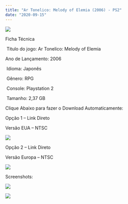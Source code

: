```yaml
---
title: "Ar Tonelico: Melody of Elemia (2006) - PS2"
date: "2020-09-15"
---
```


![](https://1.bp.blogspot.com/-0U9TGokx7Rc/X2AmKXi8tMI/AAAAAAAAPMM/brRXH1N4LwcrQHWb_lhCZ5Yf3U98zHYVQCLcBGAsYHQ/s320/Screenshot_1.png)

Ficha Técnica

 Titulo do jogo: Ar Tonelico: Melody of Elemia 

Ano de Lançamento: 2006

 Idioma: Japonês

 Gênero: RPG

 Console: Playstation 2

 Tamanho: 2,37 GB

Clique Abaixo para fazer o Download Automaticamente:

Opção 1 – Link Direto

Versão EUA – NTSC

[![](https://1.bp.blogspot.com/-1h0psgcwSIc/X12Z4_-XFGI/AAAAAAAAO8I/Mc5GWgomPvky4bANZ291sPzxVFKXG0hcQCLcBGAsYHQ/s0/LINK.png)](https://zee.gl/tXytEgyS)

Opção 2 – Link Direto

Versão Europa – NTSC

[![](https://1.bp.blogspot.com/-1h0psgcwSIc/X12Z4_-XFGI/AAAAAAAAO8I/Mc5GWgomPvky4bANZ291sPzxVFKXG0hcQCLcBGAsYHQ/s0/LINK.png)](https://zee.gl/qOG35)

Screenshots:

[![](https://1.bp.blogspot.com/-EggW3GIp2UM/X2AmJ_FRC2I/AAAAAAAAPME/nofLAc9G_Q4GY3mIvnUoQliAeSZ1S-7uwCLcBGAsYHQ/w500-h375/ar-tonelico-melody-of-elemia-20070215110507922-000.jpg)](https://1.bp.blogspot.com/-EggW3GIp2UM/X2AmJ_FRC2I/AAAAAAAAPME/nofLAc9G_Q4GY3mIvnUoQliAeSZ1S-7uwCLcBGAsYHQ/s400/ar-tonelico-melody-of-elemia-20070215110507922-000.jpg)

[![](https://1.bp.blogspot.com/-0eevwGvWufs/X2AmKR4ZBSI/AAAAAAAAPMI/nxsCZA__mbg11rvCicIMOXc4qk9qNwSZwCLcBGAsYHQ/w500-h281/maxresdefault.jpg)](https://1.bp.blogspot.com/-0eevwGvWufs/X2AmKR4ZBSI/AAAAAAAAPMI/nxsCZA__mbg11rvCicIMOXc4qk9qNwSZwCLcBGAsYHQ/s1280/maxresdefault.jpg)
